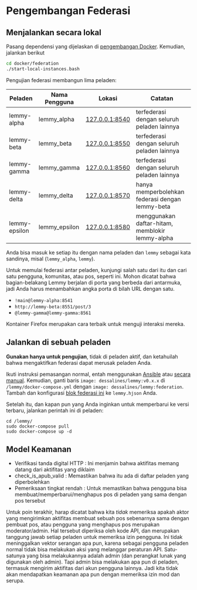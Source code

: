 # Pengembangan Federasi

## Menjalankan secara lokal

Pasang dependensi yang dijelaskan di [pengembangan Docker](docker_development.md). Kemudian, jalankan berikut

```bash
cd docker/federation
./start-local-instances.bash
```

Pengujian federasi membangun lima peladen:

| Peladen       | Nama Pengguna | Lokasi                                  | Catatan                                         |
| ------------- | ------------- | --------------------------------------- | ----------------------------------------------- |
| lemmy-alpha   | lemmy_alpha   | [127.0.0.1:8540](http://127.0.0.1:8540) | terfederasi dengan seluruh peladen lainnya      |
| lemmy-beta    | lemmy_beta    | [127.0.0.1:8550](http://127.0.0.1:8550) | terfederasi dengan seluruh peladen lainnya      |
| lemmy-gamma   | lemmy_gamma   | [127.0.0.1:8560](http://127.0.0.1:8560) | terfederasi dengan seluruh peladen lainnya      |
| lemmy-delta   | lemmy_delta   | [127.0.0.1:8570](http://127.0.0.1:8570) | hanya memperbolehkan federasi dengan lemmy-beta |
| lemmy-epsilon | lemmy_epsilon | [127.0.0.1:8580](http://127.0.0.1:8580) | menggunakan daftar-hitam, memblokir lemmy-alpha |

Anda bisa masuk ke setiap itu dengan nama peladen dan `lemmy` sebagai kata sandinya, misal (`lemmy_alpha`, `lemmy`).

Untuk memulai federasi antar peladen, kunjungi salah satu dari itu dan cari satu pengguna, komunitas, atau pos, seperti ini. Mohon dicatat bahwa bagian-belakang Lemmy berjalan di porta yang berbeda dari antarmuka, jadi Anda harus menambahkan angka porta di bilah URL dengan satu.

- `!main@lemmy-alpha:8541`
- `http://lemmy-beta:8551/post/3`
- `@lemmy-gamma@lemmy-gamma:8561`

Kontainer Firefox merupakan cara terbaik untuk menguji interaksi mereka.

## Jalankan di sebuah peladen

**Gunakan hanya untuk pengujian**, tidak di peladen aktif, dan ketahuilah bahwa mengaktifkan federasi dapat merusak peladen Anda.

Ikuti instruksi pemasangan normal, entah menggunakan [Ansible](../administration/install_ansible.md) atau [secara manual](../administration/install_docker.md). Kemudian, ganti baris `image: dessalines/lemmy:v0.x.x` di `/lemmy/docker-compose.yml` dengan `image: dessalines/lemmy:federation`. Tambah dan konfigurasi [blok federasi ini](https://github.com/lemmynet/lemmy/blob/main/config/config.hjson#L64) ke `lemmy.hjson` Anda.

Setelah itu, dan kapan pun yang Anda inginkan untuk memperbarui ke versi terbaru, jalankan perintah ini di peladen:

```
cd /lemmy/
sudo docker-compose pull
sudo docker-compose up -d
```

## Model Keamanan

- Verifikasi tanda digital HTTP : Ini menjamin bahwa aktifitas memang datang dari aktifitas yang diklaim
- check_is_apub_valid : Memastikan bahwa itu ada di daftar peladen yang diperbolehkan
- Pemeriksaan tingkat rendah : Untuk memastikan bahwa pengguna bisa membuat/memperbarui/menghapus pos di peladen yang sama dengan pos tersebut

Untuk poin terakhir, harap dicatat bahwa kita _tidak_ memeriksa apakah aktor yang mengirimkan aktifitas membuat sebuah pos sebenarnya sama dengan pembuat pos, atau pengguna yang menghapus pos merupakan moderator/admin. Hal tersebut diperiksa oleh kode API, dan merupakan tanggung jawab setiap peladen untuk memeriksa izin pengguna. Ini tidak meninggalkan vektor serangan apa pun, karena sebagai pengguna peladen normal tidak bisa melakukan aksi yang melanggar peraturan API. Satu-satunya yang bisa melakukannya adalah admin (dan perangkat lunak yang digunakan oleh admin). Tapi admin bisa melakukan apa pun di peladen, termasuk mengirim aktifitas dari akun pengguna lainnya. Jadi kita tidak akan mendapatkan keamanan apa pun dengan memeriksa izin mod dan serupa.

